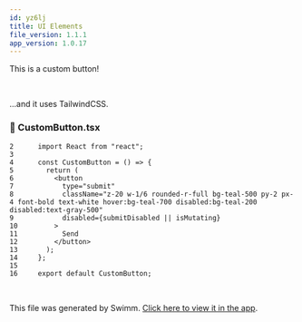 ```yaml
---
id: yz6lj
title: UI Elements
file_version: 1.1.1
app_version: 1.0.17
---
```


This is a custom button!

<br/>

...and it uses TailwindCSS.
<!-- NOTE-swimm-snippet: the lines below link your snippet to Swimm -->
### 📄 CustomButton.tsx
```tsx
2      import React from "react";
3      
4      const CustomButton = () => {
5        return (
6          <button
7            type="submit"
8            className="z-20 w-1/6 rounded-r-full bg-teal-500 py-2 px-4 font-bold text-white hover:bg-teal-700 disabled:bg-teal-200 disabled:text-gray-500"
9            disabled={submitDisabled || isMutating}
10         >
11           Send
12         </button>
13       );
14     };
15     
16     export default CustomButton;
```

<br/>

This file was generated by Swimm. [Click here to view it in the app](https://app.swimm.io/repos/Z2l0aHViJTNBJTNBc3dpbW0tdGVzdCUzQSUzQWZvdXJ0aGxlZ2FjeQ==/docs/yz6lj).

